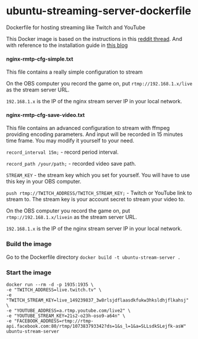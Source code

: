 # ubuntu-streaming-server-dockerfile
Dockerfile for hosting streaming like Twitch and YouTube


This Docker image is based on the instructions in this [reddit thread](https://www.reddit.com/r/Twitch/comments/42a25b/streaming_to_twitch_and_youtube_gaming/). And with reference to the installation guide in [this blog](https://blog.manhim.net/2015/01/live-streaming-using-a-computer-and-a-ubuntu-server-to-twitch-tv/)



#### nginx-rmtp-cfg-simple.txt
This file contains a really simple configuration to stream

On the OBS computer you record the game on, put `rtmp://192.168.1.x/live` as the stream server URL.

`192.168.1.x` is the IP of the nginx stream server IP in your local network.



#### nginx-rmtp-cfg-save-video.txt
This file contains an advanced configuration to stream with ffmpeg providing encoding parameters. And input will be recorded in 15 minutes time frame. You may modify it yourself to your need.

`record_interval 15m;` - record period interval.

`record_path /your/path;` - recorded video save path.

`STREAM_KEY` - the stream key which you set for yourself. You will have to use this key in your OBS computer.

`push rtmp://TWITCH_ADDRESS/TWITCH_STREAM_KEY;` - Twitch or YouTube link to stream to. The stream key is your account secret to stream your video to.

On the OBS computer you record the game on, put `rtmp://192.168.1.x/livein` as the stream server URL.

`192.168.1.x` is the IP of the nginx stream server IP in your local network.


### Build the image
Go to the Dockerfile directory
`docker build -t ubuntu-stream-server .`

### Start the image
```
docker run --rm -d -p 1935:1935 \
-e "TWITCH_ADDRESS=live.twitch.tv" \
-e "TWITCH_STREAM_KEY=live_149239837_3w8rlsjdflaasdkfukw3hksldhjflkahsj" \
-e "YOUTUBE_ADDRESS=a.rtmp.youtube.com/live2" \
-e "YOUTUBE_STREAM_KEY=21s2-o23h-oso9-a64n" \
-e "FACEBOOK_ADDRESS=rtmp://rtmp-api.facebook.com:80/rtmp/107383793342?ds=1&s_l=1&a=SLLsdkSLejfk-asW"
ubuntu-stream-server
```
